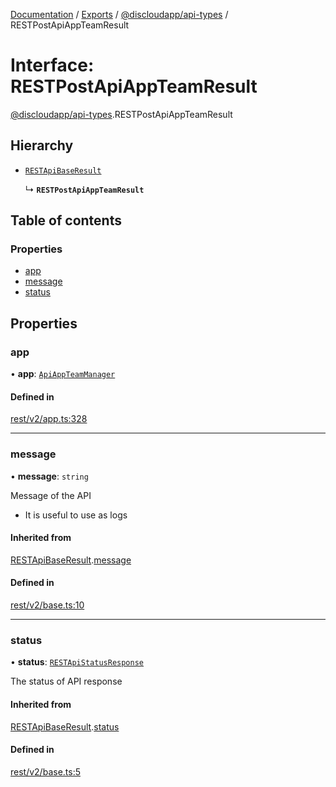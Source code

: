 [Documentation](../README.md) / [Exports](../modules.md) / [@discloudapp/api-types](../modules/discloudapp_api_types.md) / RESTPostApiAppTeamResult

# Interface: RESTPostApiAppTeamResult

[@discloudapp/api-types](../modules/discloudapp_api_types.md).RESTPostApiAppTeamResult

## Hierarchy

- [`RESTApiBaseResult`](discloudapp_api_types.RESTApiBaseResult.md)

  ↳ **`RESTPostApiAppTeamResult`**

## Table of contents

### Properties

- [app](discloudapp_api_types.RESTPostApiAppTeamResult.md#app)
- [message](discloudapp_api_types.RESTPostApiAppTeamResult.md#message)
- [status](discloudapp_api_types.RESTPostApiAppTeamResult.md#status)

## Properties

### app

• **app**: [`ApiAppTeamManager`](discloudapp_api_types.ApiAppTeamManager.md)

#### Defined in

[rest/v2/app.ts:328](https://github.com/discloud/discloud.app/blob/a945852/packages/api-types/rest/v2/app.ts#L328)

___

### message

• **message**: `string`

Message of the API
- It is useful to use as logs

#### Inherited from

[RESTApiBaseResult](discloudapp_api_types.RESTApiBaseResult.md).[message](discloudapp_api_types.RESTApiBaseResult.md#message)

#### Defined in

[rest/v2/base.ts:10](https://github.com/discloud/discloud.app/blob/a945852/packages/api-types/rest/v2/base.ts#L10)

___

### status

• **status**: [`RESTApiStatusResponse`](../modules/discloudapp_api_types.md#restapistatusresponse)

The status of API response

#### Inherited from

[RESTApiBaseResult](discloudapp_api_types.RESTApiBaseResult.md).[status](discloudapp_api_types.RESTApiBaseResult.md#status)

#### Defined in

[rest/v2/base.ts:5](https://github.com/discloud/discloud.app/blob/a945852/packages/api-types/rest/v2/base.ts#L5)
